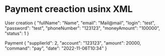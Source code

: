 # Payment creaction usinx XML

User creation 
{
	"fullName": "Name",
	"email": "Mail@mail",
	"login": "test",
	"password": "test",
	"phoneNumber": "123123",
	"moneyAmount": "100000",
	"status": 1
}

Payment
{
    "supplierId": 2,
    "account": "123123",
    "amount": 20000,
    "command": "pay",
    "date": "2022-11-06T10:34"
  }
